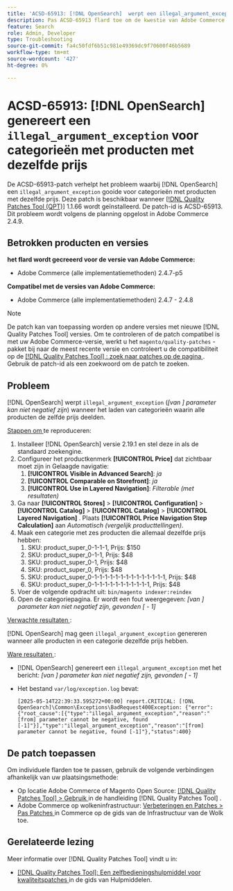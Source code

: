 ```yaml
---
title: 'ACSD-65913: [!DNL OpenSearch]  werpt een illegal_argument_exception voor categorieën met producten die de zelfde prijs hebben'
description: Pas ACSD-65913 flard toe om de kwestie van Adobe Commerce te bevestigen waar  [!DNL Opensearch]  een illegal_argument_exception ("[van] parameter niet negatief kan zijn") op de categorieën die alle producten met de zelfde prijs bevatten.
feature: Search
role: Admin, Developer
type: Troubleshooting
source-git-commit: fa4c50fdf6b51c981e49369dc9f70600f46b5689
workflow-type: tm+mt
source-wordcount: '427'
ht-degree: 0%

---
```



# ACSD-65913: [!DNL OpenSearch] genereert een `illegal_argument_exception` voor categorieën met producten met dezelfde prijs

De ACSD-65913-patch verhelpt het probleem waarbij [!DNL OpenSearch] een `illegal_argument_exception` gooide voor categorieën met producten met dezelfde prijs. Deze patch is beschikbaar wanneer [[!DNL Quality Patches Tool (QPT)]](/help/tools/quality-patches-tool/quality-patches-tool-to-self-serve-quality-patches.md) 1.1.66 wordt geïnstalleerd. De patch-id is ACSD-65913. Dit probleem wordt volgens de planning opgelost in Adobe Commerce 2.4.9.

## Betrokken producten en versies

**het flard wordt gecreeerd voor de versie van Adobe Commerce:**

* Adobe Commerce (alle implementatiemethoden) 2.4.7-p5

**Compatibel met de versies van Adobe Commerce:**

* Adobe Commerce (alle implementatiemethoden) 2.4.7 - 2.4.8

>[!NOTE]
>
>De patch kan van toepassing worden op andere versies met nieuwe [!DNL Quality Patches Tool] versies. Om te controleren of de patch compatibel is met uw Adobe Commerce-versie, werkt u het `magento/quality-patches` -pakket bij naar de meest recente versie en controleert u de compatibiliteit op de [[!DNL Quality Patches Tool] : zoek naar patches op de pagina ](https://experienceleague.adobe.com/tools/commerce-quality-patches/index.html) . Gebruik de patch-id als een zoekwoord om de patch te zoeken.

## Probleem

[!DNL OpenSearch] werpt `illegal_argument_exception` (*[van ] parameter kan niet negatief zijn*) wanneer het laden van categorieën waarin alle producten de zelfde prijs deelden.

<u> Stappen om </u> te reproduceren:

1. Installeer [!DNL OpenSearch] versie 2.19.1 en stel deze in als de standaard zoekengine.
1. Configureer het productkenmerk **[!UICONTROL Price]** dat zichtbaar moet zijn in Gelaagde navigatie:
   1. **[!UICONTROL Visible in Advanced Search]**: *ja*
   1. **[!UICONTROL Comparable on Storefront]**: *ja*
   1. **[!UICONTROL Use in Layered Navigation]**: *Filterable (met resultaten)*
1. Ga naar **[!UICONTROL Stores]** > **[!UICONTROL Configuration]** > **[!UICONTROL Catalog]** > **[!UICONTROL Catalog]** > **[!UICONTROL Layered Navigation]** . Plaats **[!UICONTROL Price Navigation Step Calculation]** aan *Automatisch (vergelijk producttellingen)*.
1. Maak een categorie met zes producten die allemaal dezelfde prijs hebben:
   1. SKU: product_super_0-1-1-1, Prijs: $150
   1. SKU: product_super_0-1-1, Prijs: $48
   1. SKU: product_super_0-1, Prijs: $48
   1. SKU: product_super_0, Prijs: $48
   1. SKU: product_super_0-1-1-1-1-1-1-1-1-1-1-1-1-1-1, Prijs: $48
   1. SKU: product_super_0-1-1-1-1-1-1-1-1-1-1-1, Prijs: $48
1. Voer de volgende opdracht uit:
   `bin/magento indexer:reindex`
1. Open de categoriepagina. Er wordt een fout weergegeven:
   *[van ] parameter kan niet negatief zijn, gevonden [ - 1]*

<u> Verwachte resultaten </u>:

[!DNL OpenSearch] mag geen `illegal_argument_exception` genereren wanneer alle producten in een categorie dezelfde prijs hebben.

<u> Ware resultaten </u>:

* [!DNL OpenSearch] genereert een `illegal_argument_exception` met het bericht:
  *[van ] parameter kan niet negatief zijn, gevonden [ - 1]*

* Het bestand `var/log/exception.log` bevat:

  ```
  [2025-05-14T22:39:33.595272+00:00] report.CRITICAL: [!DNL OpenSearch]\Common\Exceptions\BadRequest400Exception: {"error":{"root_cause":[{"type":"illegal_argument_exception","reason":"[from] parameter cannot be negative, found [-1]"}],"type":"illegal_argument_exception","reason":"[from] parameter cannot be negative, found [-1]"},"status":400}
  ```

## De patch toepassen

Om individuele flarden toe te passen, gebruik de volgende verbindingen afhankelijk van uw plaatsingsmethode:

* Op locatie Adobe Commerce of Magento Open Source: [[!DNL Quality Patches Tool] > Gebruik ](/help/tools/quality-patches-tool/usage.md) in de handleiding [!DNL Quality Patches Tool] .
* Adobe Commerce op wolkeninfrastructuur: [ Verbeteringen en Patches > Pas Patches ](https://experienceleague.adobe.com/docs/commerce-cloud-service/user-guide/develop/upgrade/apply-patches.html) in Commerce op de gids van de Infrastructuur van de Wolk toe.

## Gerelateerde lezing

Meer informatie over [!DNL Quality Patches Tool] vindt u in:

* [[!DNL Quality Patches Tool]: Een zelfbedieningshulpmiddel voor kwaliteitspatches ](/help/tools/quality-patches-tool/quality-patches-tool-to-self-serve-quality-patches.md) in de gids van Hulpmiddelen.
